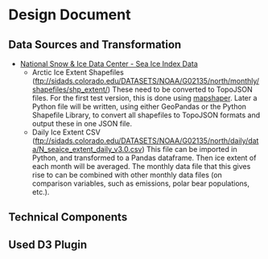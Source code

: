 # Design Document

## Data Sources and Transformation
* [National Snow & Ice Data Center - Sea Ice Index Data](https://nsidc.org/data/seaice_index/)
  * Arctic Ice Extent Shapefiles (ftp://sidads.colorado.edu/DATASETS/NOAA/G02135/north/monthly/shapefiles/shp_extent/) These need to be converted to TopoJSON files. For the first test version, this is done using [mapshaper](https://mapshaper.org). Later a Python file will be written, using either GeoPandas or the Python Shapefile Library, to convert all shapefiles to TopoJSON formats and output these in one JSON file.
  * Daily Ice Extent CSV (ftp://sidads.colorado.edu/DATASETS/NOAA/G02135/north/daily/data/N_seaice_extent_daily_v3.0.csv) This file can be imported in Python, and transformed to a Pandas dataframe. Then ice extent of each month will be averaged. The monthly data file that this gives rise to can be combined with other monthly data files (on comparison variables, such as emissions, polar bear populations, etc.).

## Technical Components

## Used D3 Plugin
